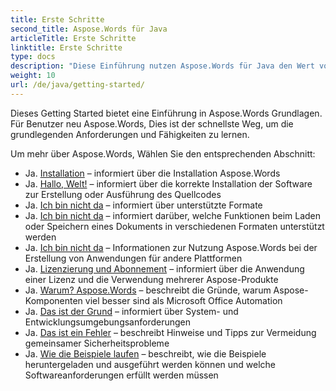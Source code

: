 ```yaml
---
title: Erste Schritte
second_title: Aspose.Words für Java
articleTitle: Erste Schritte
linktitle: Erste Schritte
type: docs
description: "Diese Einführung nutzen Aspose.Words für Java den Wert von Aspose.Words für Ihr Geschäft."
weight: 10
url: /de/java/getting-started/
---
```


Dieses Getting Started bietet eine Einführung in Aspose.Words Grundlagen. Für Benutzer neu Aspose.Words, Dies ist der schnellste Weg, um die grundlegenden Anforderungen und Fähigkeiten zu lernen.

Um mehr über Aspose.Words, Wählen Sie den entsprechenden Abschnitt:

- Ja. [Installation](/words/de/java/installation/) – informiert über die Installation Aspose.Words
- Ja. [Hallo, Welt!](/words/de/java/hello-world/) – informiert über die korrekte Installation der Software zur Erstellung oder Ausführung des Quellcodes
- Ja. [Ich bin nicht da](/words/de/java/supported-document-formats/) – informiert über unterstützte Formate
- Ja. [Ich bin nicht da](/words/de/java/features/) – informiert darüber, welche Funktionen beim Laden oder Speichern eines Dokuments in verschiedenen Formaten unterstützt werden
- Ja. [Ich bin nicht da](https://docs.aspose.com/words/java/platforms-and-interoperability/) – Informationen zur Nutzung Aspose.Words bei der Erstellung von Anwendungen für andere Plattformen
- Ja. [Lizenzierung und Abonnement](/words/de/java/licensing/) – informiert über die Anwendung einer Lizenz und die Verwendung mehrerer Aspose-Produkte
- Ja. [Warum? Aspose.Words](https://docs.aspose.com/words/java/aspose-words-or-other-solutions/) – beschreibt die Gründe, warum Aspose-Komponenten viel besser sind als Microsoft Office Automation
- Ja. [Das ist der Grund](/words/de/java/system-requirements/) – informiert über System- und Entwicklungsumgebungsanforderungen
- Ja. [Das ist ein Fehler](/words/de/java/security/) – beschreibt Hinweise und Tipps zur Vermeidung gemeinsamer Sicherheitsprobleme
- Ja. [Wie die Beispiele laufen](/words/de/java/how-to-run-the-examples/) – beschreibt, wie die Beispiele heruntergeladen und ausgeführt werden können und welche Softwareanforderungen erfüllt werden müssen
